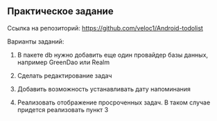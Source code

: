 ## Практическое задание

Ссылка на репозиторий: https://github.com/veloc1/Android-todolist

Варианты заданий:

1) В пакете db нужно добавить еще один провайдер базы данных, например GreenDao или Realm

2) Сделать редактирование задач

3) Добавить возможность устанавливать дату напоминания

4) Реализовать отображение просроченных задач. В таком случае придется реализовать пункт 3
